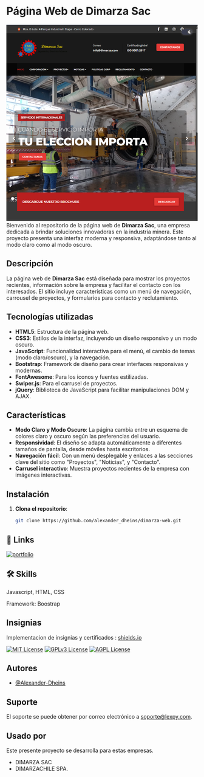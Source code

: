# Página Web de Dimarza Sac

![alt text](r.img.png)
Bienvenido al repositorio de la página web de **Dimarza Sac**, una empresa dedicada a brindar soluciones innovadoras en la industria minera. Este proyecto presenta una interfaz moderna y responsiva, adaptándose tanto al modo claro como al modo oscuro.

## Descripción

La página web de **Dimarza Sac** está diseñada para mostrar los proyectos recientes, información sobre la empresa y facilitar el contacto con los interesados. El sitio incluye características como un menú de navegación, carrousel de proyectos, y formularios para contacto y reclutamiento.

## Tecnologías utilizadas

- **HTML5**: Estructura de la página web.
- **CSS3**: Estilos de la interfaz, incluyendo un diseño responsivo y un modo oscuro.
- **JavaScript**: Funcionalidad interactiva para el menú, el cambio de temas (modo claro/oscuro), y la navegación.
- **Bootstrap**: Framework de diseño para crear interfaces responsivas y modernas.
- **FontAwesome**: Para los iconos y fuentes estilizadas.
- **Swiper.js**: Para el carrusel de proyectos.
- **jQuery**: Biblioteca de JavaScript para facilitar manipulaciones DOM y AJAX.

## Características

- **Modo Claro y Modo Oscuro**: La página cambia entre un esquema de colores claro y oscuro según las preferencias del usuario.
- **Responsividad**: El diseño se adapta automáticamente a diferentes tamaños de pantalla, desde móviles hasta escritorios.
- **Navegación fácil**: Con un menú desplegable y enlaces a las secciones clave del sitio como "Proyectos", "Noticias", y "Contacto".
- **Carrusel interactivo**: Muestra proyectos recientes de la empresa con imágenes interactivas.

## Instalación

1. **Clona el repositorio**:
   ```bash
   git clone https://github.com/alexander_dheins/dimarza-web.git


## 🔗 Links
[![portfolio](https://img.shields.io/badge/my_portfolio-000?style=for-the-badge&logo=ko-fi&logoColor=white)](https://lexpy.dev/)



## 🛠 Skills
Javascript, HTML, CSS

Framework: Boostrap 


## Insignias

Implementacion de insignias y certificados : [shields.io](https://shields.io/)

[![MIT License](https://img.shields.io/badge/License-MIT-green.svg)](https://choosealicense.com/licenses/mit/)
[![GPLv3 License](https://img.shields.io/badge/License-GPL%20v3-yellow.svg)](https://opensource.org/licenses/)
[![AGPL License](https://img.shields.io/badge/license-AGPL-blue.svg)](http://www.gnu.org/licenses/agpl-3.0)


## Autores

- [@Alexander-Dheins](https://github.com/Alexander-Dheins)


## Suporte

El soporte se puede obtener por correo electrónico a soporte@lexpy.com.


## Usado por

Este presente proyecto se desarrolla para estas empresas.

- DIMARZA SAC
- DIMARZACHILE SPA.

